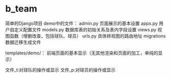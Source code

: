 # b_team
简单的Django项目
demo中的文件：
  admin.py  页面展示的基本设置
  apps.py  用户自定义配置文件
  models.py  数据库表的初始关系及表内字段设置
  views.py  视图函数（增删改查，包括球队、球员）
  urls.py  具体转视图的路由地址
  migrations  数据迁移生成文件
  
templates/demo/：
  前端页面的基本显示（无其他渲染和页面的加工，单纯的显示）
  
文件_t:对球队的操作或显示
文件_p:对球员的操作或显示
